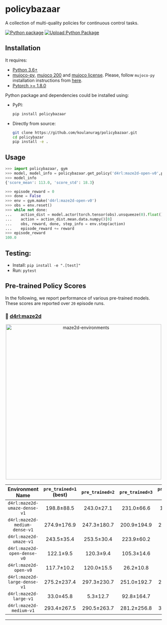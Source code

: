 # policybazaar
A collection of multi-quality  policies for continuous control tasks.

[![Python package](https://github.com/koulanurag/policybazaar/actions/workflows/python-package.yml/badge.svg?branch=main)](https://github.com/koulanurag/policybazaar/actions/workflows/python-package.yml)
[![Upload Python Package](https://github.com/koulanurag/policybazaar/actions/workflows/python-publish.yml/badge.svg)](https://github.com/koulanurag/policybazaar/actions/workflows/python-publish.yml)

## Installation
It requires:

- [Python 3.6+](https://www.python.org/downloads/)
- [mujoco-py](https://github.com/openai/mujoco-py), [mujoco 200](https://www.roboti.us/index.html) and [mujoco license](https://www.roboti.us/license.html). Please, follow `mujoco-py` installation instructions from [here](https://github.com/openai/mujoco-py).
- [Pytorch >= 1.8.0](https://pytorch.org/)

Python package and dependencies could be installed using:
- PyPI:
    ```bash
    pip install policybazaar
    ```
- Directly from source:
    ```bash
    git clone https://github.com/koulanurag/policybazaar.git
    cd policybazar
    pip install -e .
    ```

## Usage

```python console
>>> import policybazaar, gym
>>> model, model_info = policybazaar.get_policy('d4rl:maze2d-open-v0',pre_trained=1)
>>> model_info
{'score_mean': 113.0, 'score_std': 18.3}

>>> episode_reward = 0
>>> done = False
>>> env = gym.make('d4rl:maze2d-open-v0')
>>> obs = env.reset()
>>> while not done:
...    action_dist = model.actor(torch.tensor(obs).unsqueeze(0).float())
...    action = action_dist.mean.data.numpy()[0]
...    obs, reward, done, step_info = env.step(action)
...    episode_reward += reward
>>> episode_reward
100.0

```

## Testing:

- Install: ```pip install -e ".[test]" ```
- Run: ```pytest```


## Pre-trained Policy Scores
In the following, we report performance of various pre-trained models. These scores are reported over `20` episode runs.

### :small_blue_diamond: [d4rl:maze2d](https://github.com/rail-berkeley/d4rl/wiki/Tasks#maze2d)

<p align="center">
<img width="500" alt="maze2d-environments" src="https://github.com/rail-berkeley/offline_rl/raw/assets/assets/mazes_filmstrip.png">
</p>

| Environment Name |`pre_trained=1` (best) |`pre_trained=2`  |`pre_trained=3`  |`pre_trained=4` (worst) |
|:------: | :------: | :------: | :------: | :------: | 
|`d4rl:maze2d-umaze-dense-v1`|198.8±88.5 |243.0±27.1 |231.0±66.6 |154.2±13.8 |
|`d4rl:maze2d-medium-dense-v1`|274.9±176.9 |247.3±180.7 |200.9±194.9 |286.4±172.5 |
|`d4rl:maze2d-umaze-v1`|243.5±35.4 |253.5±30.4 |223.9±60.2 |39.5±94.7 |
|`d4rl:maze2d-open-dense-v0`|122.1±9.5 |120.3±9.4 |105.3±14.6 |44.3±12.7 |
|`d4rl:maze2d-open-v0`|117.7±10.2 |120.0±15.5 |26.2±10.8 |6.7±8.1 |
|`d4rl:maze2d-large-dense-v1`|275.2±237.4 |297.3±230.7 |251.0±192.7 |206.5±159.0 |
|`d4rl:maze2d-large-v1`|33.0±45.8 |5.3±12.7 |92.8±164.7 |12.3±9.1 |
|`d4rl:maze2d-medium-v1`|293.4±267.5 |290.5±263.7 |281.2±256.8 |339.2±227.8 |

***